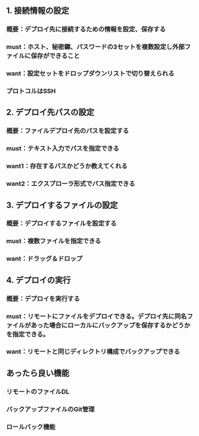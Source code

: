 ## 1. 接続情報の設定
### 概要：デプロイ先に接続するための情報を設定、保存する
### must：ホスト、秘密鍵、パスワードの3セットを複数設定し外部ファイルに保存ができること
### want：設定セットをドロップダウンリストで切り替えられる

### プロトコルはSSH


## 2. デプロイ先パスの設定
### 概要：ファイルデプロイ先のパスを設定する
### must：テキスト入力でパスを指定できる
### want1：存在するパスかどうか教えてくれる
### want2：エクスプローラ形式でパス指定できる


## 3. デプロイするファイルの設定
### 概要：デプロイするファイルを設定する
### must：複数ファイルを指定できる
### want：ドラッグ＆ドロップ


## 4. デプロイの実行
### 概要：デプロイを実行する
### must：リモートにファイルをデプロイできる。デプロイ先に同名ファイルがあった場合にローカルにバックアップを保存するかどうかを指定できる。
### want：リモートと同じディレクトリ構成でバックアップできる


## あったら良い機能
### リモートのファイルDL
### バックアップファイルのGit管理
### ロールバック機能